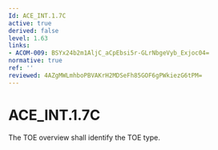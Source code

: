 ```yaml
---
Id: ACE_INT.1.7C
active: true
derived: false
level: 1.63
links:
- ACOM-009: BSYx24b2m1AljC_aCpEbsi5r-GLrNbgeVyb_Exjoc04=
normative: true
ref: ''
reviewed: 4AZgMWLmhboPBVAKrH2MDSeFh85GOF6gPWkiezG6tPM=
---
```


# ACE_INT.1.7C

The TOE overview shall identify the TOE type.